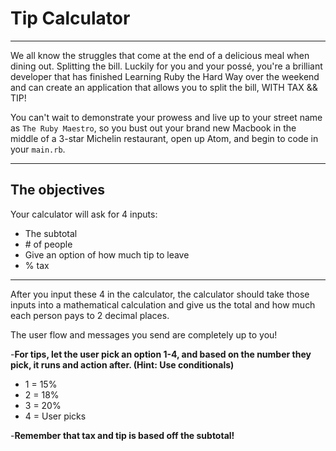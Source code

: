 # Tip Calculator
___
We all know the struggles that come at the end of a delicious meal when dining out. Splitting the bill. Luckily for you and your possé, you're a brilliant developer that has finished Learning Ruby the Hard Way over the weekend and can create an application that allows you to split the bill, WITH TAX && TIP!

You can't wait to demonstrate your prowess and live up to your street name as `The Ruby Maestro`, so you bust out your brand new Macbook in the middle of a 3-star Michelin restaurant, open up Atom, and begin to code in your `main.rb`.
___
## The objectives
Your calculator will ask for 4 inputs:
- The subtotal
- \# of people
- Give an option of how much tip to leave
- % tax

___
After you input these 4 in the calculator, the calculator should take those inputs into a mathematical calculation and give us the total and how much each person pays to 2 decimal places.

The user flow and messages you send are completely up to you!

-**For tips, let the user pick an option 1-4, and based on the number they pick, it runs and action after. (Hint: Use conditionals)**<br/>
- 1 = 15%
- 2 = 18%
- 3 = 20%
- 4 = User picks

-**Remember that tax and tip is based off the subtotal!**
